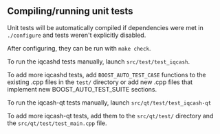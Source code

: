 Compiling/running unit tests
------------------------------------

Unit tests will be automatically compiled if dependencies were met in `./configure`
and tests weren't explicitly disabled.

After configuring, they can be run with `make check`.

To run the iqcashd tests manually, launch `src/test/test_iqcash`.

To add more iqcashd tests, add `BOOST_AUTO_TEST_CASE` functions to the existing
.cpp files in the `test/` directory or add new .cpp files that
implement new BOOST_AUTO_TEST_SUITE sections.

To run the iqcash-qt tests manually, launch `src/qt/test/test_iqcash-qt`

To add more iqcash-qt tests, add them to the `src/qt/test/` directory and
the `src/qt/test/test_main.cpp` file.
